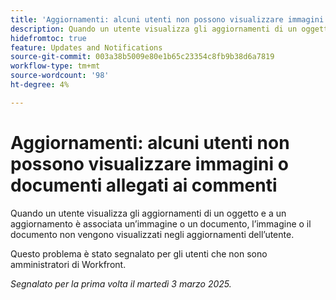```yaml
---
title: 'Aggiornamenti: alcuni utenti non possono visualizzare immagini o documenti allegati ai commenti'
description: Quando un utente visualizza gli aggiornamenti di un oggetto e a un aggiornamento è associata un’immagine o un documento, l’immagine o il documento non vengono visualizzati negli aggiornamenti dell’utente.
hidefromtoc: true
feature: Updates and Notifications
source-git-commit: 003a38b5009e80e1b65c23354c8fb9b38d6a7819
workflow-type: tm+mt
source-wordcount: '98'
ht-degree: 4%

---
```



# Aggiornamenti: alcuni utenti non possono visualizzare immagini o documenti allegati ai commenti

Quando un utente visualizza gli aggiornamenti di un oggetto e a un aggiornamento è associata un’immagine o un documento, l’immagine o il documento non vengono visualizzati negli aggiornamenti dell’utente.

Questo problema è stato segnalato per gli utenti che non sono amministratori di Workfront.

_Segnalato per la prima volta il martedì 3 marzo 2025._

